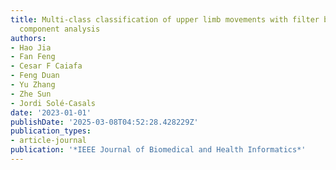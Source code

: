 ```yaml
---
title: Multi-class classification of upper limb movements with filter bank task-related
  component analysis
authors:
- Hao Jia
- Fan Feng
- Cesar F Caiafa
- Feng Duan
- Yu Zhang
- Zhe Sun
- Jordi Solé-Casals
date: '2023-01-01'
publishDate: '2025-03-08T04:52:28.428229Z'
publication_types:
- article-journal
publication: '*IEEE Journal of Biomedical and Health Informatics*'
---
```

